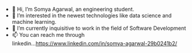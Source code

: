 - 👋 Hi, I’m Somya Agarwal, an engineering student.
- 👀 I’m interested in the newest technologies like data science and machine learning.
- 🌱 I’m currently inquisitive to work in the field of Software Development
- 📫 You can reach me through linkedin...https://www.linkedin.com/in/somya-agarwal-29b0241b2/


<!---
Somya01-code/Somya01-code is a ✨ special ✨ repository because its `README.md` (this file) appears on your GitHub profile.
You can click the Preview link to take a look at your changes.
--->
